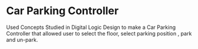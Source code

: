 # Car Parking Controller
 Used Concepts Studied in Digital Logic Design to make a Car Parking Controller that allowed user to select the floor, select parking position , park and un-park.

